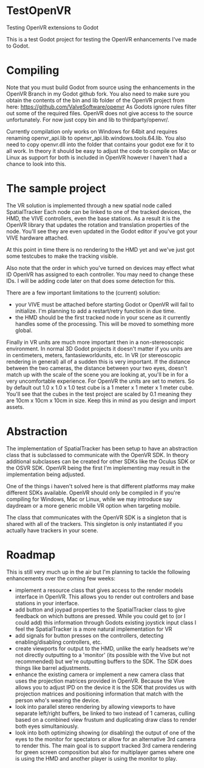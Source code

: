 # TestOpenVR
Testing OpenVR extensions to Godot

This is a test Godot project for testing the OpenVR enhancements I've made to Godot. 

Compiling
=========
Note that you must build Godot from source using the enhancements in the OpenVR Branch in my Godot github fork.
You also need to make sure you obtain the contents of the bin and lib folder of the OpenVR project from here:
https://github.com/ValveSoftware/openvr
As Godots ignore rules filter out some of the required files. OpenVR does not give access to the source unfortunately. For now just copy bin and lib to thirdparty/openvr/.

Currently compilation only works on Windows for 64bit and requires renaming openvr_api.lib to openvr_api.lib.windows.tools.64.lib.
You also need to copy openvr.dll into the folder that contains your godot exe for it to all work.
In theory it should be easy to adjust the code to compile on Mac or Linux as support for both is included in OpenVR however I haven't had a chance to look into this.

The sample project
==================
The VR solution is implemented through a new spatial node called SpatialTracker 
Each node can be linked to one of the tracked devices, the HMD, the VIVE controllers, even the base stations.
As a result it is the OpenVR library that updates the rotation and translation properties of the node.
You'll see they are even updated in the Godot editor if you've got your VIVE hardware attached. 

At this point in time there is no rendering to the HMD yet and we've just got some testcubes to make the tracking visible.

Also note that the order in which you've turned on devices may effect what ID OpenVR has assigned to each controller.
You may need to change these IDs. I will be adding code later on that does some detection for this.

There are a few important limitations to the (current) solution:
- your VIVE must be attached before starting Godot or OpenVR will fail to initialize. I'm planning to add a restart/retry function in due time.
- the HMD should be the first tracked node in your scene as it currently handles some of the processing. This will be moved to something more global.

Finally in VR units are much more important then in a non-stereoscopic environment. 
In normal 3D Godot projects it doesn't matter if you units are in centimeters, meters, fantasieworldunits, etc. 
In VR (or stereoscopic rendering in general) all of a sudden this is very important. If the distance between the two cameras, the distance between your two eyes, doesn't match up with the scale of the scene you are looking at, you'll be in for a very uncomfortable experience.
For OpenVR the units are set to meters. So by default out 1.0 x 1.0 x 1.0 test cube is a 1 meter x 1 meter x 1 meter cube. You'll see that the cubes in the test project are scaled by 0.1 meaning they are 10cm x 10cm x 10cm in size.
Keep this in mind as you design and import assets.

Abstraction
===========
The implementation of SpatialTracker has been setup to have an abstraction class that is subclassed to communicate with the OpenVR SDK. In theory additional subclasses can be created for other SDKs like the Oculus SDK or the OSVR SDK. OpenVR being the first I'm implementing may result in the implementation being adjusted.

One of the things i haven't solved here is that different platforms may make different SDKs available. OpenVR should only be compiled in if you're compiling for Windows, Mac or Linux, while we may introduce say daydream or a more generic mobile VR option when targeting mobile. 

The class that communicates with the OpenVR SDK is a singleton that is shared with all of the trackers. This singleton is only instantiated if you actually have trackers in your scene.

Roadmap
=======

This is still very much up in the air but I'm planning to tackle the following enhancements over the coming few weeks:
- implement a resource class that gives access to the render models interface in OpenVR. This allows you to render out controllers and base stations in your interface. 
- add button and joypad properties to the SpatialTracker class to give feedback on which buttons are pressed. While you could get to (or I could add) this information through Godots existing joystick input class I feel the SpatialTracker is a more natural implementation for VR
- add signals for button presses on the controllers, detecting enabling/disabling controllers, etc.
- create viewports for output to the HMD, unlike the early headsets we're not directly outputting to a 'monitor' (its possible with the Vive but not recommended) but we're outputting buffers to the SDK. The SDK does things like barrel adjustments.
- enhance the existing camera or implement a new camera class that uses the projection matrices provided in OpenVR. Because the Vive allows you to adjust IPD on the device it is the SDK that provides us with projection matrices and positioning information that match with the person who's wearing the device.
- look into parallel stereo rendering by allowing viewports to have separate left/right buffers, be linked to two instead of 1 cameras, culling based on a combined view frustum and duplicating draw class to render both eyes simultaniously.
- look into both optimizing showing (or disabling) the output of one of the eyes to the monitor for spectators or allow for an alternative 3rd camera to render this. The main goal is to support tracked 3rd camera rendering for green screen composition but also for multiplayer games where one is using the HMD and another player is using the monitor to play.
